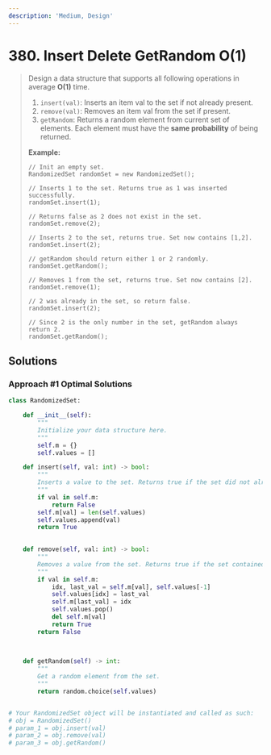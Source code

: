 ```yaml
---
description: 'Medium, Design'
---
```


# 380. Insert Delete GetRandom O\(1\)

> Design a data structure that supports all following operations in average **O\(1\)** time.
>
> 1. `insert(val)`: Inserts an item val to the set if not already present.
> 2. `remove(val)`: Removes an item val from the set if present.
> 3. `getRandom`: Returns a random element from current set of elements. Each element must have the **same probability** of being returned.
>
> **Example:**
>
> ```text
> // Init an empty set.
> RandomizedSet randomSet = new RandomizedSet();
>
> // Inserts 1 to the set. Returns true as 1 was inserted successfully.
> randomSet.insert(1);
>
> // Returns false as 2 does not exist in the set.
> randomSet.remove(2);
>
> // Inserts 2 to the set, returns true. Set now contains [1,2].
> randomSet.insert(2);
>
> // getRandom should return either 1 or 2 randomly.
> randomSet.getRandom();
>
> // Removes 1 from the set, returns true. Set now contains [2].
> randomSet.remove(1);
>
> // 2 was already in the set, so return false.
> randomSet.insert(2);
>
> // Since 2 is the only number in the set, getRandom always return 2.
> randomSet.getRandom();
> ```

## Solutions

### Approach \#1 Optimal Solutions

```python
class RandomizedSet:

    def __init__(self):
        """
        Initialize your data structure here.
        """
        self.m = {}
        self.values = []

    def insert(self, val: int) -> bool:
        """
        Inserts a value to the set. Returns true if the set did not already contain the specified element.
        """
        if val in self.m:
            return False
        self.m[val] = len(self.values)
        self.values.append(val)
        return True
        

    def remove(self, val: int) -> bool:
        """
        Removes a value from the set. Returns true if the set contained the specified element.
        """
        if val in self.m:
            idx, last_val = self.m[val], self.values[-1]
            self.values[idx] = last_val
            self.m[last_val] = idx
            self.values.pop()
            del self.m[val]
            return True
        return False
            
        

    def getRandom(self) -> int:
        """
        Get a random element from the set.
        """
        return random.choice(self.values)


# Your RandomizedSet object will be instantiated and called as such:
# obj = RandomizedSet()
# param_1 = obj.insert(val)
# param_2 = obj.remove(val)
# param_3 = obj.getRandom()
```

